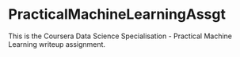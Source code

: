 PracticalMachineLearningAssgt
=============================

This is the Coursera Data Science Specialisation - Practical Machine Learning writeup assignment.
